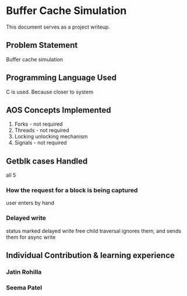 # Buffer Cache Simulation

This document serves as a project writeup.

## Problem Statement

Buffer cache simulation

## Programming Language Used

C is used. Because closer to system

## AOS Concepts Implemented

1. Forks - not required
2. Threads - not required
3. Locking unlocking mechanism
4. Signals - not required

## Getblk cases Handled

all 5

### How the request for a block is being captured

user enters by hand

### Delayed write

status marked delayed write
free child traversal ignores them, and sends them for async write

## Individual Contribution & learning experience

### Jatin Rohilla

### Seema Patel